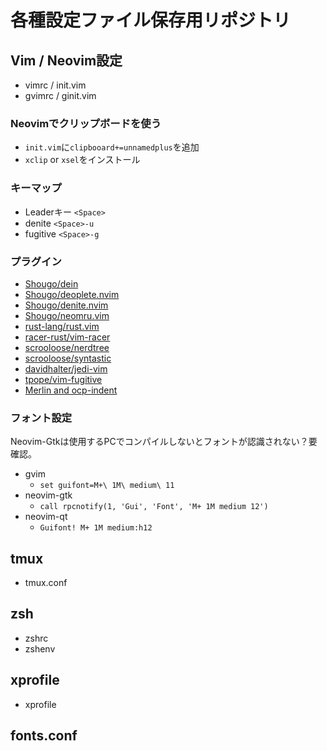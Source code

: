 # 各種設定ファイル保存用リポジトリ

## Vim / Neovim設定
- vimrc / init.vim
- gvimrc / ginit.vim

### Neovimでクリップボードを使う
- `init.vim`に`clipbooard+=unnamedplus`を追加
- `xclip` or `xsel`をインストール

### キーマップ
- Leaderキー `<Space>`
- denite `<Space>-u`
- fugitive `<Space>-g`

### プラグイン

- [Shougo/dein]()
- [Shougo/deoplete.nvim]()
- [Shougo/denite.nvim]()
- [Shougo/neomru.vim]()
- [rust-lang/rust.vim]()
- [racer-rust/vim-racer]()
- [scrooloose/nerdtree]()
- [scrooloose/syntastic]()
- [davidhalter/jedi-vim]()
- [tpope/vim-fugitive]()
- [Merlin and ocp-indent]()

### フォント設定

Neovim-Gtkは使用するPCでコンパイルしないとフォントが認識されない？要確認。

- gvim
  - `set guifont=M+\ 1M\ medium\ 11`
- neovim-gtk
  - `call rpcnotify(1, 'Gui', 'Font', 'M+ 1M medium 12')`
- neovim-qt
  - `Guifont! M+ 1M medium:h12`

## tmux
- tmux.conf

## zsh
- zshrc
- zshenv

## xprofile
- xprofile

## fonts.conf

